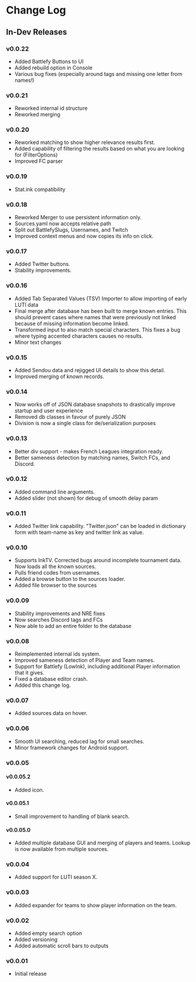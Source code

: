 # Change Log

## In-Dev Releases

### v0.0.22
* Added Battlefy Buttons to UI
* Added rebuild option in Console
* Various bug fixes (especially around tags and missing one letter from names!)

### v0.0.21
* Reworked internal id structure
* Reworked merging

### v0.0.20
* Reworked matching to show higher relevance results first.
* Added capability of filtering the results based on what you are looking for (FilterOptions)
* Improved FC parser

### v0.0.19
* Stat.ink compatibility

### v0.0.18
* Reworked Merger to use persistent information only.
* Sources.yaml now accepts relative path
* Split out BattlefySlugs, Usernames, and Twitch
* Improved context menus and now copies its info on click.

### v0.0.17
* Added Twitter buttons.
* Stability improvements.

### v0.0.16
* Added Tab Separated Values (TSV) Importer to allow importing of early LUTI data
* Final merge after database has been built to merge known entries. This should prevent cases where names that were previously not linked because of missing information become linked.
* Transformed input to also match special characters. This fixes a bug where typing accented characters causes no results.
* Minor text changes

### v0.0.15
* Added Sendou data and rejigged UI details to show this detail.
* Improved merging of known records.

### v0.0.14
* Now works off of JSON database snapshots to drastically improve startup and user experience
* Removed db classes in favour of purely JSON
* Division is now a single class for de/serialization purposes

### v0.0.13
* Better div support - makes French Leagues integration ready.
* Better sameness detection by matching names, Switch FCs, and Discord.

### v0.0.12
* Added command line arguments. 
* Added slider (not shown) for debug of smooth delay param

### v0.0.11
* Added Twitter link capability. "Twitter.json" can be loaded in dictionary form with team-name as key and twitter link as value.

### v0.0.10
* Supports InkTV. Corrected bugs around incomplete tournament data. Now loads all the known sources.
* Pulls friend codes from usernames. 
* Added a browse button to the sources loader.
* Added file browser to the sources

### v0.0.09
* Stability improvements and NRE fixes
* Now searches Discord tags and FCs
* Now able to add an entire folder to the database

### v0.0.08
* Reimplemented internal ids system.
* Improved sameness detection of Player and Team names.
* Support for Battlefy (LowInk), including additional Player information that it gives.
* Fixed a database editor crash.
* Added this change log.

### v0.0.07
* Added sources data on hover. 

### v0.0.06
* Smooth UI searching, reduced lag for small searches. 
* Minor framework changes for Android support.

### v0.0.05

#### v0.0.05.2
* Added icon.

#### v0.0.05.1
* Small improvement to handling of blank search. 

#### v0.0.05.0
* Added multiple database GUI and merging of players and teams. Lookup is now available from multiple sources.

### v0.0.04
* Added support for LUTI season X. 

### v0.0.03
* Added expander for teams to show player information on the team.

### v0.0.02
* Added empty search option
* Added versioning
* Added automatic scroll bars to outputs

### v0.0.01
* Initial release 

